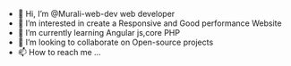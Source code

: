 - 👋 Hi, I’m @Murali-web-dev   web developer
- 👀 I’m interested in create a Responsive and Good performance Website 
- 🌱 I’m currently learning Angular js,core PHP
- 💞️ I’m looking to collaborate on Open-source projects
- 📫 How to reach me ...

<!---
Murali-web-dev/Murali-web-dev is a ✨ special ✨ repository because its `README.md` (this file) appears on your GitHub profile.
You can click the Preview link to take a look at your changes.
--->
